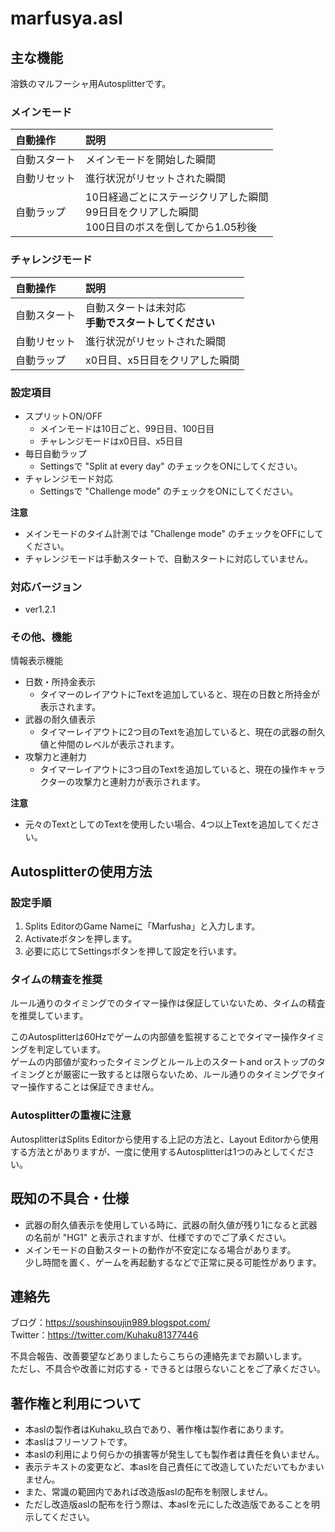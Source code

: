 # marfusya.asl


## 主な機能
溶鉄のマルフーシャ用Autosplitterです。

### メインモード
|自動操作|説明|
|:--|:--|
|自動スタート|メインモードを開始した瞬間|
|自動リセット|進行状況がリセットされた瞬間|
|自動ラップ|10日経過ごとにステージクリアした瞬間<br>99日目をクリアした瞬間<br>100日目のボスを倒してから1.05秒後|

### チャレンジモード
|自動操作|説明|
|:--|:--|
|自動スタート|自動スタートは未対応<br>**手動でスタートしてください**|
|自動リセット|進行状況がリセットされた瞬間|
|自動ラップ|x0日目、x5日目をクリアした瞬間|

### 設定項目
- スプリットON/OFF
  - メインモードは10日ごと、99日目、100日目
  - チャレンジモードはx0日目、x5日目
- 毎日自動ラップ
  - Settingsで "Split at every day" のチェックをONにしてください。
- チャレンジモード対応
  - Settingsで "Challenge mode" のチェックをONにしてください。

**注意**
- メインモードのタイム計測では "Challenge mode" のチェックをOFFにしてください。
- チャレンジモードは手動スタートで、自動スタートに対応していません。

### 対応バージョン
- ver1.2.1

### その他、機能
情報表示機能
- 日数・所持金表示
  - タイマーのレイアウトにTextを追加していると、現在の日数と所持金が表示されます。
- 武器の耐久値表示
  - タイマーレイアウトに2つ目のTextを追加していると、現在の武器の耐久値と仲間のレベルが表示されます。
- 攻撃力と連射力
  - タイマーレイアウトに3つ目のTextを追加していると、現在の操作キャラクターの攻撃力と連射力が表示されます。

**注意**
- 元々のTextとしてのTextを使用したい場合、4つ以上Textを追加してください。


## Autosplitterの使用方法

### 設定手順
1. Splits EditorのGame Nameに「Marfusha」と入力します。
1. Activateボタンを押します。
1. 必要に応じてSettingsボタンを押して設定を行います。

### タイムの精査を推奨
ルール通りのタイミングでのタイマー操作は保証していないため、タイムの精査を推奨しています。

このAutosplitterは60Hzでゲームの内部値を監視することでタイマー操作タイミングを判定しています。<br>
ゲームの内部値が変わったタイミングとルール上のスタートand orストップのタイミングとが厳密に一致するとは限らないため、ルール通りのタイミングでタイマー操作することは保証できません。

### Autosplitterの重複に注意
AutosplitterはSplits Editorから使用する上記の方法と、Layout Editorから使用する方法とがありますが、一度に使用するAutosplitterは1つのみとしてください。


## 既知の不具合・仕様
- 武器の耐久値表示を使用している時に、武器の耐久値が残り1になると武器の名前が "HG1" と表示されますが、仕様ですのでご了承ください。
- メインモードの自動スタートの動作が不安定になる場合があります。<br>少し時間を置く、ゲームを再起動するなどで正常に戻る可能性があります。


## 連絡先
ブログ：https://soushinsoujin989.blogspot.com/ <br>
Twitter：https://twitter.com/Kuhaku81377446

不具合報告、改善要望などありましたらこちらの連絡先までお願いします。<br>
ただし、不具合や改善に対応する・できるとは限らないことをご了承ください。


## 著作権と利用について
- 本aslの製作者はKuhaku_玖白であり、著作権は製作者にあります。
- 本aslはフリーソフトです。
- 本aslの利用により何らかの損害等が発生しても製作者は責任を負いません。
- 表示テキストの変更など、本aslを自己責任にて改造していただいてもかまいません。
- また、常識の範囲内であれば改造版aslの配布を制限しません。
- ただし改造版aslの配布を行う際は、本aslを元にした改造版であることを明示してください。
